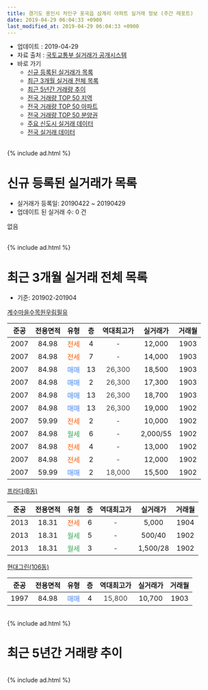 ```yaml
---
title: 경기도 용인시 처인구 포곡읍 삼계리 아파트 실거래 정보 (주간 레포트)
date: 2019-04-29 06:04:33 +0900
last_modified_at: 2019-04-29 06:04:33 +0900
---
```


* 업데이트 : 2019-04-29
* 자료 출처 : [국토교통부 실거래가 공개시스템](http://rt.molit.go.kr)
* 바로 가기
    * [신규 등록된 실거래가 목록](#신규-등록된-실거래가-목록)
    * [최근 3개월 실거래 전체 목록](#최근-3개월-실거래-전체-목록)
    * [최근 5년간 거래량 추이](#최근-5년간-거래량-추이)
    * [전국 거래량 TOP 50 지역](https://inasie.github.io/apt-trade-info/최근-3개월-전국에서-가장-거래가-많이-발생한-지역)
    * [전국 거래량 TOP 50 아파트](https://inasie.github.io/apt-trade-info/최근-3개월-전국에서-가장-거래가-많이-발생한-아파트)
    * [전국 거래량 TOP 50 분양권](https://inasie.github.io/apt-trade-info/최근-3개월-전국에서-가장-거래가-많이-발생한-분양권)
    * [주요 신도시 실거래 데이터](https://inasie.github.io/apt-trade-info/주요-신도시)
    * [전국 실거래 데이터](https://inasie.github.io/apt-trade-info/전국)
<br>
{% include ad.html %}
<br>

# 신규 등록된 실거래가 목록
* 실거래가 등록일: 20190422 ~ 20190429
* 업데이트 된 실거래 수: 0 건

없음

<br>
{% include ad.html %}
<br>

# 최근 3개월 실거래 전체 목록
* 기준: 201902-201904


[계수마을수목원우림필유](https://search.naver.com/search.naver?query=%EA%B2%BD%EA%B8%B0%EB%8F%84+%EC%9A%A9%EC%9D%B8%EC%8B%9C+%EC%B2%98%EC%9D%B8%EA%B5%AC+%ED%8F%AC%EA%B3%A1%EC%9D%8D+%EC%82%BC%EA%B3%84%EB%A6%AC+%EA%B3%84%EC%88%98%EB%A7%88%EC%9D%84%EC%88%98%EB%AA%A9%EC%9B%90%EC%9A%B0%EB%A6%BC%ED%95%84%EC%9C%A0)

|준공|전용면적|유형|층|역대최고가|실거래가|거래월|
|:---:|:---:|:---:|:---:|:---:|:---:|:---:|
|2007|84.98|<span style="color:#ff5a00">전세</span>|4|<span style="color:#444444">-</span>|12,000|1903|
|2007|84.98|<span style="color:#ff5a00">전세</span>|7|<span style="color:#444444">-</span>|14,000|1903|
|2007|84.98|<span style="color:#4285f3">매매</span>|13|<span style="color:#444444">26,300</span>|18,500|1903|
|2007|84.98|<span style="color:#4285f3">매매</span>|2|<span style="color:#444444">26,300</span>|17,300|1903|
|2007|84.98|<span style="color:#4285f3">매매</span>|13|<span style="color:#444444">26,300</span>|18,700|1903|
|2007|84.98|<span style="color:#4285f3">매매</span>|13|<span style="color:#444444">26,300</span>|19,000|1902|
|2007|59.99|<span style="color:#ff5a00">전세</span>|2|<span style="color:#444444">-</span>|10,000|1902|
|2007|84.98|<span style="color:#34a853">월세</span>|6|<span style="color:#444444">-</span>|2,000/55|1902|
|2007|84.98|<span style="color:#ff5a00">전세</span>|4|<span style="color:#444444">-</span>|13,000|1902|
|2007|84.98|<span style="color:#ff5a00">전세</span>|2|<span style="color:#444444">-</span>|12,000|1902|
|2007|59.99|<span style="color:#4285f3">매매</span>|2|<span style="color:#444444">18,000</span>|15,500|1902|

[프라다(B동)](https://search.naver.com/search.naver?query=%EA%B2%BD%EA%B8%B0%EB%8F%84+%EC%9A%A9%EC%9D%B8%EC%8B%9C+%EC%B2%98%EC%9D%B8%EA%B5%AC+%ED%8F%AC%EA%B3%A1%EC%9D%8D+%EC%82%BC%EA%B3%84%EB%A6%AC+%ED%94%84%EB%9D%BC%EB%8B%A4%28B%EB%8F%99%29)

|준공|전용면적|유형|층|역대최고가|실거래가|거래월|
|:---:|:---:|:---:|:---:|:---:|:---:|:---:|
|2013|18.31|<span style="color:#ff5a00">전세</span>|6|<span style="color:#444444">-</span>|5,000|1904|
|2013|18.31|<span style="color:#34a853">월세</span>|5|<span style="color:#444444">-</span>|500/40|1902|
|2013|18.31|<span style="color:#34a853">월세</span>|3|<span style="color:#444444">-</span>|1,500/28|1902|

[현대그린(106동)](https://search.naver.com/search.naver?query=%EA%B2%BD%EA%B8%B0%EB%8F%84+%EC%9A%A9%EC%9D%B8%EC%8B%9C+%EC%B2%98%EC%9D%B8%EA%B5%AC+%ED%8F%AC%EA%B3%A1%EC%9D%8D+%EC%82%BC%EA%B3%84%EB%A6%AC+%ED%98%84%EB%8C%80%EA%B7%B8%EB%A6%B0%28106%EB%8F%99%29)

|준공|전용면적|유형|층|역대최고가|실거래가|거래월|
|:---:|:---:|:---:|:---:|:---:|:---:|:---:|
|1997|84.98|<span style="color:#4285f3">매매</span>|4|<span style="color:#444444">15,800</span>|10,700|1903|


<br>
{% include ad.html %}
<br>

# 최근 5년간 거래량 추이


<div style="width:100%;">
    <canvas id="deal_progress" height="200"></canvas>
</div>

<script>
new Chart(document.getElementById("deal_progress"), {
    type: 'line',
    data: {
        labels: ['201404','201405','201406','201407','201408','201409','201410','201411','201412','201501','201502','201503','201504','201505','201506','201507','201508','201509','201510','201511','201512','201601','201602','201603','201604','201605','201606','201607','201608','201609','201610','201611','201612','201701','201702','201703','201704','201705','201706','201707','201708','201709','201710','201711','201712','201801','201802','201803','201804','201805','201806','201807','201808','201809','201810','201811','201812','201901','201902','201903','201904'],
        datasets: [{
            label: '매매',
            pointRadius: 1,
            data: [4, 6, 4, 2, 6, 5, 3, 7, 3, 6, 0, 7, 8, 6, 1, 2, 4, 2, 2, 3, 4, 2, 4, 4, 5, 4, 5, 1, 6, 2, 3, 1, 0, 1, 3, 3, 2, 2, 2, 2, 2, 3, 2, 3, 2, 2, 3, 1, 2, 0, 2, 2, 1, 4, 2, 1, 1, 4, 2, 4, 0],
            borderColor: "rgba(255, 201, 14, 1)",
            backgroundColor: "rgba(255, 201, 14, 0.5)",
            fill: false,
            lineTension: 0
        },{
            label: '전월세',
            pointRadius: 1,
            data: [5, 3, 6, 5, 7, 7, 9, 2, 2, 12, 7, 10, 3, 6, 0, 9, 6, 4, 6, 2, 1, 7, 5, 8, 4, 3, 4, 1, 2, 7, 4, 0, 5, 1, 3, 3, 2, 6, 5, 2, 5, 1, 1, 5, 2, 1, 4, 5, 1, 7, 3, 0, 4, 2, 2, 5, 4, 3, 6, 2, 1],
            borderColor: "rgba(0, 141, 185, 1)",
            backgroundColor: "rgba(0, 141, 185, 0.5)",
            fill: false,
            lineTension: 0
        }
        ]
    },
    options: {
        responsive: true,
        title: {
            display: false
        },
        tooltips: {
            mode: 'index',
            intersect: false
        },
        hover: {
            mode: 'nearest',
            intersect: true
        },
        scales: {
            xAxes: [{
                display: true,
                scaleLabel: {
                    display: true,
                    labelString: '년/월'
                }
            }],
            yAxes: [{
                display: true,
                ticks: {
                    suggestedMin: 0,
                },
                scaleLabel: {
                    display: true,
                    labelString: '실거래 수'
                }
            }]
        }
    }
});

</script>


<br>
{% include ad.html %}
<br>

